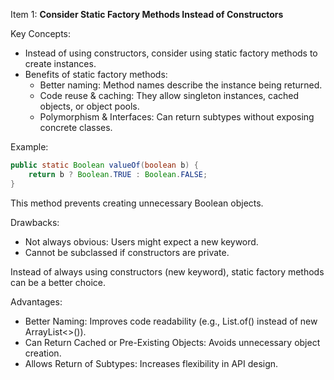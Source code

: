 Item 1: **Consider Static Factory Methods Instead of Constructors**

Key Concepts:

* Instead of using constructors, consider using static factory methods to create instances.
* Benefits of static factory methods:
  * Better naming: Method names describe the instance being returned.
  * Code reuse & caching: They allow singleton instances, cached objects, or object pools.
  * Polymorphism & Interfaces: Can return subtypes without exposing concrete classes.

Example:
```java
public static Boolean valueOf(boolean b) {
    return b ? Boolean.TRUE : Boolean.FALSE;
}
```

This method prevents creating unnecessary Boolean objects.

Drawbacks:

* Not always obvious: Users might expect a new keyword.
* Cannot be subclassed if constructors are private.

Instead of always using constructors (new keyword), static factory methods can be a better choice.

Advantages:

  * Better Naming: Improves code readability (e.g., List.of() instead of new ArrayList<>()).
  * Can Return Cached or Pre-Existing Objects: Avoids unnecessary object creation.
  * Allows Return of Subtypes: Increases flexibility in API design.